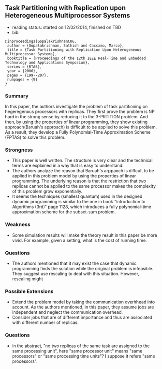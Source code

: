 ## Task Partitioning with Replication upon Heterogeneous Multiprocessor Systems

- reading status: started on 12/02/2014, finished on TBD
- bib
```
@inproceedings{GopalakrishnanC06,
 author = {Gopalakrishnan, Sathish and Caccamo, Marco},
 title = {Task Partitioning with Replication Upon Heterogeneous Multiprocessor Systems},
 booktitle = {Proceedings of the 12th IEEE Real-Time and Embedded Technology and Applications Symposium},
 series = {RTAS},
 year = {2006},
 pages = {199--207},
 numpages = {9}
} 
```

### Summary
In this paper, the authors investigate the problem of task partitioning on hegeregenous processors with replicas. They first prove the problem is NP hard in the strong sense by reducing it to the 3-PRTITION problem. And then, by using the properties of linear programming, they show existing approach(Baruah's approach) is difficult to be applied to solve this problem. As a result, they develop a Fully Polynomial-Time Approximation Scheme (FPTAS) to solve this problem.

### Strongness
- This paper is well written. The structure is very clear and the technical terms are explained in a way that is easy to understand.
- The authors analyze the reason that Baruah's arppaoch is diffcult to be applied in this problem model by using the properties of linear programming. The underlying reason is that the restriction that two replicas cannot be applied to the same processor makes the complexity of this problem grow exponentially.
- It seems the techniques (smallest quantum) used in the designed dynamic programming is similar to the one in book "Introduction to Algorithms (3rd)" page 1128, which introduces a fully polynomial-time approximation scheme for the subset-sum problem. 

### Weakness
- Some simulation results will make the theory result in this paper be more vivid. For example, given a setting, what is the cost of running time.

### Questions
- The authors mentioned that it may exist the case that dynamic programming finds the solution while the original problem is infeasible. They suggest use rescaling to deal with this situation. However, rescaling might 
### Possible Extensions
- Extend the problem model by taking the communication overhhead into account. As the authors mentioned, in this paper, they assume jobs are independent and neglect the communication overhead.
- Consider jobs that are of different importance and thus are associated with different number of replicas.

### Questions
- In the abstract, "no two replicas of the same task are assigned to the same processing unit", here "same processor unit" means "same processors" or "same processing time units"? I suppose it refers "same processors". 
